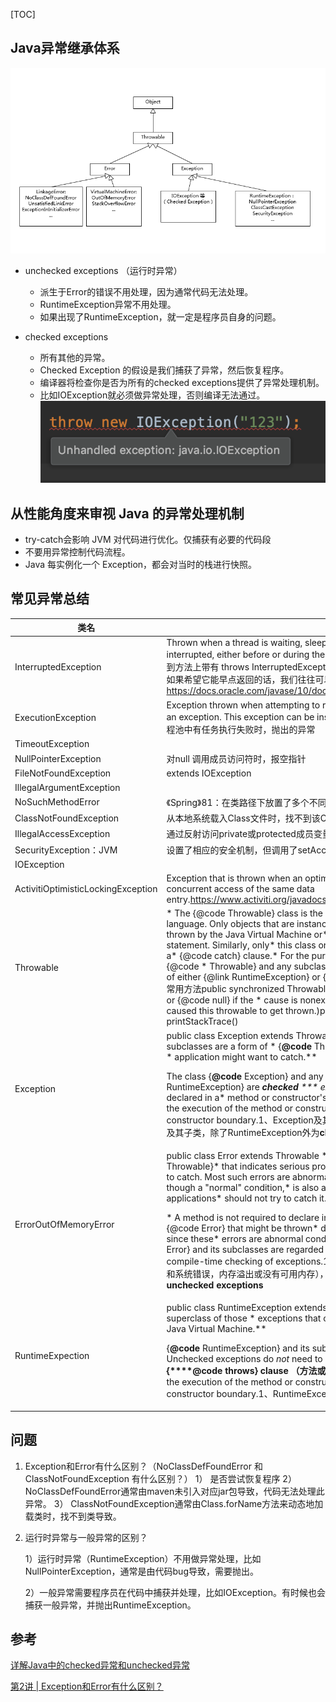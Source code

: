 [TOC]

## Java异常继承体系

![Java异常继承体系](./assert/C43DB5C8-7A74-469B-AACF-6BE37B3395E4.png)

- unchecked exceptions （运行时异常）
  - 派生于Error的错误不用处理，因为通常代码无法处理。
  - RuntimeException异常不用处理。
  - 如果出现了RuntimeException，就一定是程序员自身的问题。

- checked exceptions
  - 所有其他的异常。
  - Checked Exception 的假设是我们捕获了异常，然后恢复程序。
  - 编译器将检查你是否为所有的checked exceptions提供了异常处理机制。
  - 比如IOException就必须做异常处理，否则编译无法通过。
   ![image-20200501183447589](./assert/image-20200501183447589.png)
  
  

## 从性能角度来审视 Java 的异常处理机制

- try-catch会影响 JVM 对代码进行优化。仅捕获有必要的代码段
- 不要用异常控制代码流程。
- Java 每实例化一个 Exception，都会对当时的栈进行快照。



## 常见异常总结

| 类名                               | 总结                                                         |
| ---------------------------------- | ------------------------------------------------------------ |
| InterruptedException               | Thrown when a thread is waiting, sleeping, or otherwise occupied, and the thread is interrupted, either before or during the activity.当线程被interrupted时抛出此异常。当我们看到方法上带有 throws InterruptedException 时，我们就要知道，这个方法应该是阻塞方法，我们如果希望它能早点返回的话，我们往往可以通过中断来实现。 https://docs.oracle.com/javase/10/docs/api/java/lang/InterruptedException.html |
| ExecutionException                 | Exception thrown when attempting to retrieve the result of a task that aborted by throwing an exception. This exception can be inspected using the Throwable.getCause() method.线程池中有任务执行失败时，抛出的异常 |
| TimeoutException                   |                                                              |
| NullPointerException               | 对null 调用成员访问符时，报空指针                            |
| FileNotFoundException              | extends IOException                                          |
| IllegalArgumentException           |                                                              |
| NoSuchMethodError                  | 《Spring》81：在类路径下放置了多个不同版本的类包。           |
| ClassNotFoundException             | 从本地系统载入Class文件时，找不到该Class文件。jar包找不到。  |
| IllegalAccessException             | 通过反射访问private或protected成员变量和方法时，未通过setAccessible设置为true |
| SecurityException：JVM             | 设置了相应的安全机制，但调用了setAccessible方法              |
| IOException                        |                                                              |
| ActivitiOptimisticLockingException | Exception that is thrown when an optimistic locking occurs in the datastore caused by concurrent access of the same data entry.https://www.activiti.org/javadocs/org/activiti/engine/activitioptimisticlockingexception |
| Throwable                          | * The {@code Throwable} class is the superclass of all **errors** and * **exceptions** in the Java language. Only objects that are instances of this * class (or one of its subclasses) are thrown by the Java Virtual Machine or* can be thrown by the Java {@code throw} statement. Similarly, only* this class or one of its subclasses can be the argument type in a* {@code catch} clause.* For the purposes of **compile-time checking of exceptions**, {@code * Throwable} and any subclass of {@code Throwable} that is not also a* subclass of either {@link RuntimeException} or {@link Error} are* regarded as **checked exceptions**.常用方法public synchronized Throwable getCause()   * Returns the cause of this throwable or {@code null} if the  * cause is nonexistent or unknown.  (The cause is the throwable that  * caused this throwable to get thrown.)public String getMessage() public void printStackTrace() |
| Exception                          | public class Exception extends Throwable * The class {**@code** Exception} and its subclasses are a form of * {**@code** Throwable} that indicates conditions that a reasonable * application might want to catch.** <p>The class {**@code** Exception} and any subclasses that are not also * subclasses of {**@link** RuntimeException} are <em>**checked** *** exceptions**</em>. Checked exceptions need to be declared in a* method or constructor's {**@code** throws} clause if they can be thrown * by the execution of the method or constructor and propagate outside* the method or constructor boundary.1、Exception及其子类，表示一种应用需要catch的状态。2、 Exception及其子类，除了RuntimeException外为**checked** **exceptions** |
| ErrorOutOfMemoryError              | public class Error extends Throwable * An {@code Error} is a subclass of {@code Throwable}* that indicates serious problems that a reasonable application* should not try to catch. Most such errors are abnormal conditions.* The {@code ThreadDeath} error, though a "normal" condition,* is also a subclass of {@code Error} because most applications* should not try to catch it.* <p>* A method is not required to declare in its {@code throws}* clause any subclasses of {@code Error} that might be thrown* during the execution of the method but not caught, since these* errors are abnormal conditions that should never occur.** That is, {@code Error} and its subclasses are regarded as **unchecked** *** exceptions** for the purposes of compile-time checking of exceptions.1、Throwable的子类。2、Error表示严重的问题（编译和系统错误，内存溢出或没有可用内存），这种问题程序无法解决，并且不能catch。3、Error为**unchecked** **exceptions** |
| RuntimeExpection                   | public class RuntimeException extends Exception * {**@code** RuntimeException} is the superclass of those * exceptions that can be thrown during the normal operation of the* Java Virtual Machine.** <p>{**@code** RuntimeException} and its subclasses are <em>**unchecked** *** exceptions**</em>. Unchecked exceptions do <em>not</em> need to be* declared in a **method or constructor's {****@code** **throws} clause （方法或构造函数的throws子句）** if they * can be thrown by the execution of the method or constructor and* propagate outside the method or constructor boundary.1、RuntimeException和其子类为**unchecked** **exceptions，** |



## 问题

1. Exception和Error有什么区别？（NoClassDefFoundError 和 ClassNotFoundException 有什么区别？）
   1） 是否尝试恢复程序
   2） NoClassDefFoundError通常由maven未引入对应jar包导致，代码无法处理此异常。
   3） ClassNotFoundException通常由Class.forName方法来动态地加载类时，找不到类导致。

   

2. 运行时异常与一般异常的区别？

   1）运行时异常（RuntimeException）不用做异常处理，比如NullPointerException，通常是由代码bug导致，需要抛出。

   2）一般异常需要程序员在代码中捕获并处理，比如IOException。有时候也会捕获一般异常，并抛出RuntimeException。

   

## 参考

[详解Java中的checked异常和unchecked异常](https://blog.csdn.net/qq_14982047/article/details/50989761)

[第2讲 | Exception和Error有什么区别？](https://time.geekbang.org/column/article/6849)

